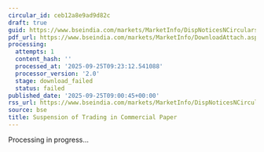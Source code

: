 ```yaml
---
circular_id: ceb12a8e9ad9d82c
draft: true
guid: https://www.bseindia.com/markets/MarketInfo/DispNoticesNCirculars.aspx?Noticeid={CC513C47-B25D-4617-98EF-B6C6B155FB87}&noticeno=20250925-5&dt=09/25/2025&icount=5&totcount=7&flag=0
pdf_url: https://www.bseindia.com/markets/MarketInfo/DownloadAttach.aspx?id=20250925-5&attachedId=
processing:
  attempts: 1
  content_hash: ''
  processed_at: '2025-09-25T09:23:12.541088'
  processor_version: '2.0'
  stage: download_failed
  status: failed
published_date: '2025-09-25T09:00:45+00:00'
rss_url: https://www.bseindia.com/markets/MarketInfo/DispNoticesNCirculars.aspx?Noticeid={CC513C47-B25D-4617-98EF-B6C6B155FB87}&noticeno=20250925-5&dt=09/25/2025&icount=5&totcount=7&flag=0
source: bse
title: Suspension of Trading in Commercial Paper
---
```


Processing in progress...